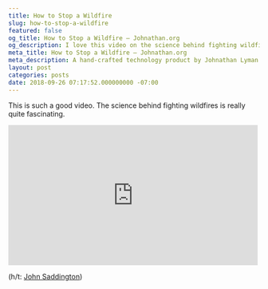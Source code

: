 ```yaml
---
title: How to Stop a Wildfire
slug: how-to-stop-a-wildfire
featured: false
og_title: How to Stop a Wildfire – Johnathan.org
og_description: I love this video on the science behind fighting wildfires
meta_title: How to Stop a Wildfire – Johnathan.org
meta_description: A hand-crafted technology product by Johnathan Lyman
layout: post
categories: posts
date: 2018-09-26 07:17:52.000000000 -07:00
---
```


This is such a good video. The science behind fighting wildfires is really quite fascinating.

<iframe loading="lazy" width="500" height="281" src="https://www.youtube.com/embed/EodxubsO8EI?feature=oembed" frameborder="0" allow="autoplay; encrypted-media" allowfullscreen=""></iframe>

(h/t: [John Saddington](https://john.do/stop-wildfire/))


